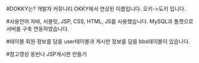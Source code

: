 #DOKKY는?
개발자 커뮤니티 OKKY에서 연상된 이름입니다. 오키->도키 입니다.

#사용언어
자바, 서블릿, JSP, CSS, HTML, JS를 사용했습니다.
MySQL과 톰캣으로 서버를 구축 연동하였습니다.

#테이블
회원 정보를 담을 user테이블과
게시판 정보를 담을 bbs테이블이 있습니다.

#참고영상
동빈나 JSP게시판 만들기


